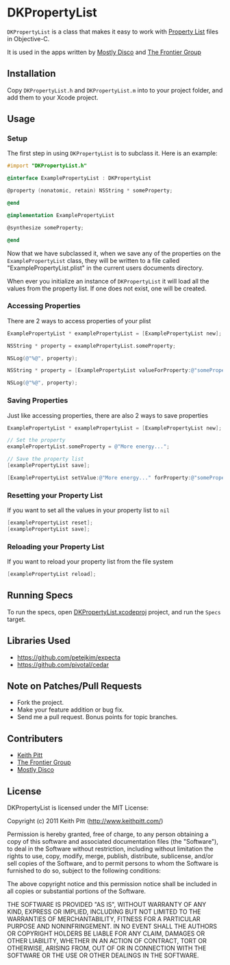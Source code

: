 # DKPropertyList

`DKPropertyList` is a class that makes it easy to work with [Property List](http://en.wikipedia.org/wiki/Property_list) files in Objective-C.

It is used in the apps written by [Mostly Disco](http://www.mostlydisco.com) and [The Frontier Group](http://www.thefrontiergroup.com.au)

## Installation

Copy `DKPropertyList.h` and `DKPropertyList.m` into to your project folder, and add them to your Xcode project.

## Usage

### Setup

The first step in using `DKPropertyList` is to subclass it. Here is an
example:

```objective-c
#import "DKPropertyList.h"

@interface ExamplePropertyList : DKPropertyList

@property (nonatomic, retain) NSString * someProperty;

@end

@implementation ExamplePropertyList

@synthesize someProperty;

@end
```

Now that we have subclassed it, when we save any of the properties on
the `ExamplePropertyList` class, they will be written to a file called
"ExamplePropertyList.plist" in the current users documents directory.

When ever you initialize an instance of `DKPropertyList` it will load
all the values from the property list. If one does not exist, one will
be created.

### Accessing Properties

There are 2 ways to access properties of your plist

```objective-c
ExamplePropertyList * examplePropertyList = [ExamplePropertyList new];

NSString * property = examplePropertyList.someProperty;

NSLog(@"%@", property);
```

```objective-c
NSString * property = [ExamplePropertyList valueForProperty:@"someProperty"]

NSLog(@"%@", property);
```

### Saving Properties

Just like accessing properties, there are also 2 ways to save properties

```objective-c
ExamplePropertyList * examplePropertyList = [ExamplePropertyList new];

// Set the property
examplePropertyList.someProperty = @"More energy...";

// Save the property list
[examplePropertyList save];
```

```objective-c
[ExamplePropertyList setValue:@"More energy..." forProperty:@"someProperty"];
```

### Resetting your Property List

If you want to set all the values in your property list to `nil`

```objective-c
[examplePropertyList reset];
[examplePropertyList save];
```

### Reloading your Property List

If you want to reload your property list from the file system

```objective-c
[examplePropertyList reload];
```

## Running Specs

To run the specs, open [DKPropertyList.xcodeproj](https://github.com/keithpitt/DKPropertyList/tree/master/DKPropertyList.xcodeproj) project, and run the `Specs` target.

## Libraries Used

* https://github.com/petejkim/expecta
* https://github.com/pivotal/cedar

## Note on Patches/Pull Requests

* Fork the project.
* Make your feature addition or bug fix.
* Send me a pull request. Bonus points for topic branches.

## Contributers

* [Keith Pitt](http://www.keithpitt.com)
* [The Frontier Group](http://www.thefrontiergroup.com.au)
* [Mostly Disco](http://www.mostlydisco.com)

## License

DKPropertyList is licensed under the MIT License:

  Copyright (c) 2011 Keith Pitt (http://www.keithpitt.com/)

  Permission is hereby granted, free of charge, to any person obtaining a copy
  of this software and associated documentation files (the "Software"), to deal
  in the Software without restriction, including without limitation the rights
  to use, copy, modify, merge, publish, distribute, sublicense, and/or sell
  copies of the Software, and to permit persons to whom the Software is
  furnished to do so, subject to the following conditions:

  The above copyright notice and this permission notice shall be included in
  all copies or substantial portions of the Software.

  THE SOFTWARE IS PROVIDED "AS IS", WITHOUT WARRANTY OF ANY KIND, EXPRESS OR
  IMPLIED, INCLUDING BUT NOT LIMITED TO THE WARRANTIES OF MERCHANTABILITY,
  FITNESS FOR A PARTICULAR PURPOSE AND NONINFRINGEMENT. IN NO EVENT SHALL THE
  AUTHORS OR COPYRIGHT HOLDERS BE LIABLE FOR ANY CLAIM, DAMAGES OR OTHER
  LIABILITY, WHETHER IN AN ACTION OF CONTRACT, TORT OR OTHERWISE, ARISING FROM,
  OUT OF OR IN CONNECTION WITH THE SOFTWARE OR THE USE OR OTHER DEALINGS IN
  THE SOFTWARE.
